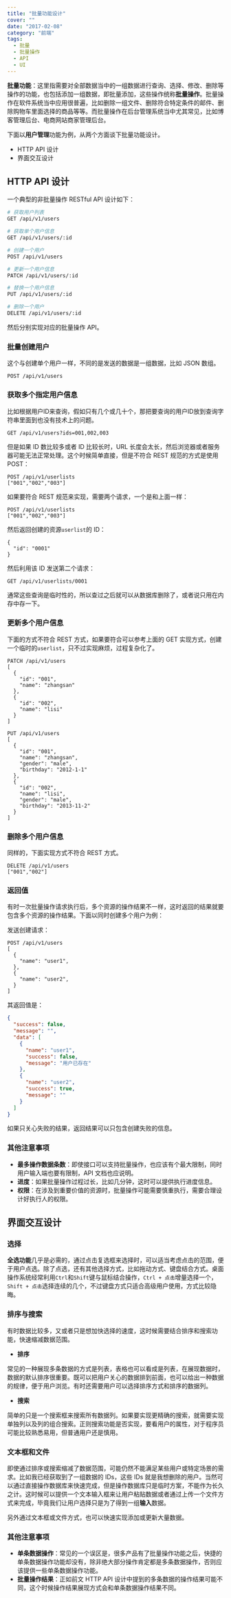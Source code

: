 ```yaml
---
title: "批量功能设计"
cover: ""
date: "2017-02-08"
category: "前端"
tags:
  - 批量
  - 批量操作
  - API
  - UI
---
```


**批量功能**：这里指需要对全部数据当中的一组数据进行查询、选择、修改、删除等操作的功能，也包括添加一组数据，即批量添加，这些操作统称**批量操作**。批量操作在软件系统当中应用很普遍，比如删除一组文件、删除符合特定条件的邮件、删除购物车里面选择的商品等等。而批量操作在后台管理系统当中尤其常见，比如博客管理后台、电商网站商家管理后台。

下面以**用户管理**功能为例，从两个方面谈下批量功能设计。

- HTTP API 设计
- 界面交互设计

## HTTP API 设计

一个典型的非批量操作 RESTful API 设计如下：

```sh
# 获取用户列表
GET /api/v1/users

# 获取单个用户信息
GET /api/v1/users/:id

# 创建一个用户
POST /api/v1/users

# 更新一个用户信息
PATCH /api/v1/users/:id

# 替换一个用户信息
PUT /api/v1/users/:id

# 删除一个用户
DELETE /api/v1/users/:id
```

然后分别实现对应的批量操作 API。

### 批量创建用户

这个与创建单个用户一样，不同的是发送的数据是一组数据，比如 JSON 数组。

```
POST /api/v1/users
```

### 获取多个指定用户信息

比如根据用户ID来查询，假如只有几个或几十个，那把要查询的用户ID放到查询字符串里面到也没有技术上的问题。

```
GET /api/v1/users?ids=001,002,003
```

但是如果 ID 数比较多或者 ID 比较长时，URL 长度会太长，然后浏览器或者服务器可能无法正常处理。这个时候简单直接，但是不符合 REST 规范的方式是使用 POST：

```
POST /api/v1/userlists
["001","002","003"]
```

如果要符合 REST 规范来实现，需要两个请求，一个是和上面一样：

```
POST /api/v1/userlists
["001","002","003"]
```

然后返回创建的资源`userlist`的 ID：

```
{
  "id": "0001"
}
```

然后利用该 ID 发送第二个请求：

```
GET /api/v1/userlists/0001
```

通常这些查询是临时性的，所以查过之后就可以从数据库删除了，或者说只用在内存中存一下。

### 更新多个用户信息

下面的方式不符合 REST 方式，如果要符合可以参考上面的 GET 实现方式，创建一个临时的`userlist`，只不过实现麻烦，过程复杂化了。

```
PATCH /api/v1/users
[
  {
    "id": "001",
    "name": "zhangsan"
  },
  {
    "id": "002",
    "name": "lisi"
  }
]

PUT /api/v1/users
[
  {
    "id": "001",
    "name": "zhangsan",
    "gender": "male",
    "birthday": "2012-1-1"
  },
  {
    "id": "002",
    "name": "lisi",
    "gender": "male",
    "birthday": "2013-11-2"
  }
]
```

### 删除多个用户信息

同样的，下面实现方式不符合 REST 方式。

```
DELETE /api/v1/users
["001","002"]
```

### 返回值

有时一次批量操作请求执行后，多个资源的操作结果不一样，这时返回的结果就要包含多个资源的操作结果。下面以同时创建多个用户为例：

发送创建请求：

```
POST /api/v1/users
[
  {
    "name": "user1",
  },
  {
    "name": "user2",
  }
]
```

其返回值是：

```json
{
  "success": false,
  "message": "",
  "data": [
    {
      "name": "user1",
      "success": false,
      "message": "用户已存在"
    },
    {
      "name": "user2",
      "success": true,
      "message": ""
    }
  ]
}
```

如果只关心失败的结果，返回结果可以只包含创建失败的信息。

### 其他注意事项

- **最多操作数据条数**：即使接口可以支持批量操作，也应该有个最大限制，同时用户输入端也要有限制，API 文档也应说明。
- **进度**：如果批量操作过程过长，比如几分钟，这时可以提供执行进度信息。
- **权限**：在涉及到重要价值的资源时，批量操作可能需要慎重执行，需要合理设计好执行人的权限。

## 界面交互设计

### 选择

**全选功能**几乎是必需的，通过点击复选框来选择时，可以适当考虑点击的范围，便于用户点选。除了点选，还有其他选择方式，比如拖动方式、键盘结合方式。桌面操作系统经常利用`Ctrl`和`Shift`键与鼠标结合操作，`Ctrl + 点击`增量选择一个，`Shift + 点击`选择连续的几个，不过键盘方式只适合高级用户使用，方式比较隐晦。

### 排序与搜索

有时数据比较多，又或者只是想加快选择的速度，这时候需要结合排序和搜索功能，快速缩减数据范围。

- **排序**

常见的一种展现多条数据的方式是列表，表格也可以看成是列表，在展现数据时，数据的默认排序很重要。既可以把用户关心的数据排到前面，也可以给出一种数据的规律，便于用户浏览。有时还需要用户可以选择排序方式和排序的数据列。

- **搜索**

简单的只是一个搜索框来搜索所有数据列。如果要实现更精确的搜索，就需要实现单独列以及列的组合搜索。正则搜索功能是否实现，要看用户的属性，对于程序员可能比较熟悉易用，但普通用户还是慎用。

### 文本框和文件

即使通过排序或搜索缩减了数据范围，可能仍然不能满足某些用户或特定场景的需求。比如我已经获取到了一组数据的 IDs，这些 IDs 就是我想删除的用户。当然可以通过直接操作数据库来快速完成，但是操作数据库只是临时方案，不能作为长久之计。这时候可以提供一个文本输入框来让用户粘贴数据或者通过上传一个文件方式来完成，毕竟我们让用户选择只是为了得到一组**输入**数据。

另外通过文本框或文件方式，也可以快速实现添加或更新大量数据。

### 其他注意事项

- **单条数据操作**：常见的一个误区是，很多产品有了批量操作功能之后，快捷的单条数据操作功能却没有，除非绝大部分操作肯定都是多条数据操作，否则应该提供一些单条数据操作功能。
- **批量操作结果**：正如前文 HTTP API 设计中提到的多条数据的操作结果可能不同，这个时候操作结果展现方式会和单条数据操作结果不同。
